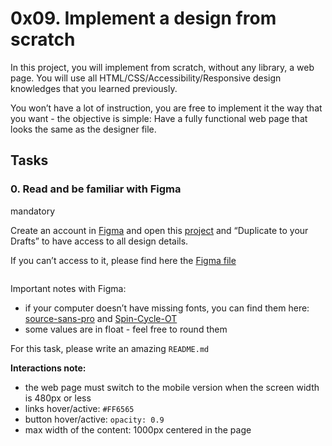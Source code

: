 <h1 class="gap">0x09. Implement a design from scratch</h1>


<p>In this project, you will implement from scratch, without any library, a web page. 
You will use all HTML/CSS/Accessibility/Responsive design knowledges that you learned previously. </p>

<p>You won’t have a lot of instruction, you are free to implement it the way that you want - the objective is simple: Have a fully functional web page that looks the same as the designer file.</p>

<h2 class="gap">Tasks</h2>

<div data-role="task4743" data-position="1" id="task-num-0">
    <div class="panel panel-default task-card " id="task-4743">
  <span id="user_id" data-id="1875"></span>

  <div class="panel-heading panel-heading-actions">
    <h3 class="panel-title">
      0. Read and be familiar with Figma
    </h3>

<div>
    <span class="label label-info">
        mandatory
    </span>
</div>
</div>

  <div class="panel-body">
    <span id="user_id" data-id="1875"></span>

    

<!-- Progress vs Score -->

<!-- Task Body -->
<p>Create an account in <a href="/rltoken/eumOUW-eMS4X9ZDZg9KPLg" title="Figma" target="_blank">Figma</a> and open this <a href="/rltoken/2ED3P1a2wnbQqRLi8aXJKw" title="project" target="_blank">project</a> and “Duplicate to your Drafts” to have access to all design details.</p>

<p>If you can’t access to it, please find here the <a href="/rltoken/NxsDNicWs5KSlsR94kt52A" title="Figma file" target="_blank">Figma file</a></p>

<p><img src="https://holbertonintranet.s3.amazonaws.com/uploads/medias/2020/3/559ad8d43fb61e310e2b.png?X-Amz-Algorithm=AWS4-HMAC-SHA256&amp;X-Amz-Credential=AKIARDDGGGOUWMNL5ANN%2F20210531%2Fus-east-1%2Fs3%2Faws4_request&amp;X-Amz-Date=20210531T190437Z&amp;X-Amz-Expires=86400&amp;X-Amz-SignedHeaders=host&amp;X-Amz-Signature=d9f855c94b2f8dcd0678658b1256d1afef22606bceb440155f019e1c3bcd1a13" alt="" style=""></p>

<p>Important notes with Figma:</p>

<ul>
<li>if your computer doesn’t have missing fonts, you can find them here: <a href="/rltoken/wltHny-KZP3B8JFRvpmVjA" title="source-sans-pro" target="_blank">source-sans-pro</a> and <a href="/rltoken/Qb96K4nTPQJO1paP_OBELw" title="Spin-Cycle-OT" target="_blank">Spin-Cycle-OT</a></li>
<li>some values are in float - feel free to round them</li>
</ul>

<p>For this task, please write an amazing <code>README.md</code></p>

<p><strong>Interactions note:</strong></p>

<ul>
<li>the web page must switch to the mobile version when the screen width is 480px or less</li>
<li>links hover/active: <code>#FF6565</code></li>
<li>button hover/active: <code>opacity: 0.9</code></li>
<li>max width of the content: 1000px centered in the page</li>
</ul>  
</div>
